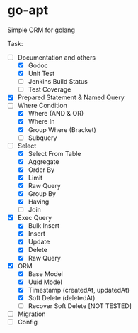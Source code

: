 # go-apt

Simple ORM for golang

Task:
- [ ] Documentation and others
  - [x] Godoc
  - [x] Unit Test
  - [ ] Jenkins Build Status
  - [ ] Test Coverage
- [x] Prepared Statement & Named Query
- [ ] Where Condition
  - [x] Where (AND & OR)
  - [x] Where In
  - [x] Group Where (Bracket)
  - [ ] Subquery
- [ ] Select
  - [x] Select From Table
  - [x] Aggregate
  - [x] Order By
  - [x] Limit
  - [x] Raw Query
  - [x] Group By
  - [x] Having
  - [ ] Join
- [x] Exec Query
  - [x] Bulk Insert
  - [x] Insert
  - [x] Update
  - [x] Delete
  - [x] Raw Query
- [x] ORM
  - [x] Base Model
  - [x] Uuid Model
  - [x] Timestamp (createdAt, updatedAt)
  - [x] Soft Delete (deletedAt)
  - [ ] Recover Soft Delete [NOT TESTED]
- [ ] Migration
- [ ] Config
